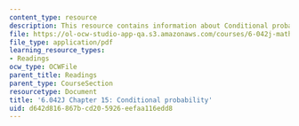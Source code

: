```yaml
---
content_type: resource
description: This resource contains information about Conditional probability.
file: https://ol-ocw-studio-app-qa.s3.amazonaws.com/courses/6-042j-mathematics-for-computer-science-fall-2010/d642d816867bcd205926eefaa116edd8_MIT6_042JF10_chap15.pdf
file_type: application/pdf
learning_resource_types:
- Readings
ocw_type: OCWFile
parent_title: Readings
parent_type: CourseSection
resourcetype: Document
title: '6.042J Chapter 15: Conditional probability'
uid: d642d816-867b-cd20-5926-eefaa116edd8
---
```

